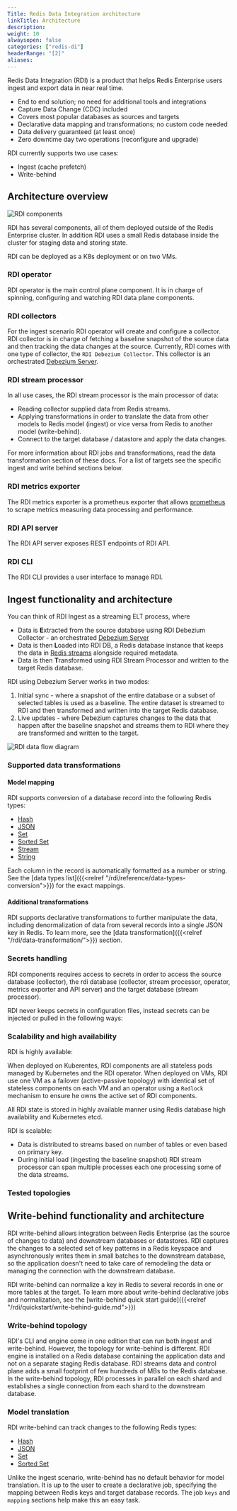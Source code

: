 ```yaml
---
Title: Redis Data Integration architecture
linkTitle: Architecture
description:
weight: 10
alwaysopen: false
categories: ["redis-di"]
headerRange: "[2]"
aliases:
---
```


Redis Data Integration (RDI) is a product that helps Redis Enterprise users ingest and export data in near real time.

- End to end solution; no need for additional tools and integrations
- Capture Data Change (CDC) included
- Covers most popular databases as sources and targets
- Declarative data mapping and transformations; no custom code needed
- Data delivery guaranteed (at least once)
- Zero downtime day two operations (reconfigure and upgrade)

RDI currently supports two use cases:

- Ingest (cache prefetch)
- Write-behind

## Architecture overview

![RDI components](/images/rdi/rdi-components.png)

RDI has several components, all of them deployed outside of the Redis Enterprise cluster. In addition RDI uses a small Redis database inside the cluster for staging data and storing state.

RDI can be deployed as a K8s deployment or on two VMs.

### RDI operator

RDI operator is the main control plane component. It is in charge of spinning, configuring and watching RDI data plane components.

### RDI collectors

For the ingest scenario RDI operator will create and configure a collector. RDI collector is in charge of fetching a baseline snapshot of the source data and then tracking the data changes at the source.
Currently, RDI comes with one type of collector, the `RDI Debezium Collector`. This collector is an orchestrated [Debezium Server](https://debezium.io/).

### RDI stream processor

In all use cases, the RDI stream processor is the main processor of data:

- Reading collector supplied data from Redis streams.
- Applying transformations in order to translate the data from other models to Redis model (ingest) or vice versa from Redis to another model (write-behind).
- Connect to the target database / datastore and apply the data changes.

For more information about RDI jobs and transformations, read the data transformation section of these docs.
For a list of targets see the specific ingest and write behind sections below.

### RDI metrics exporter

The RDI metrics exporter is a prometheus exporter that allows [prometheus](https://prometheus.io/) to scrape metrics measuring data processing and performance.

### RDI API server

The RDI API server exposes REST endpoints of RDI API. 

### RDI CLI

The RDI CLI provides a user interface to manage RDI.


## Ingest functionality and architecture

You can think of RDI Ingest as a streaming ELT process, where

- Data is **E**xtracted from the source database using RDI Debezium Collector - an orchestrated [Debezium Server](https://debezium.io/)
- Data is then **L**oaded into RDI DB, a Redis database instance that keeps the data in [Redis streams](https://redis.io/docs/manual/data-types/streams/) alongside required metadata.
- Data is then **T**ransformed using RDI Stream Processor and written to the target Redis database.

RDI using Debezium Server works in two modes:

1. Initial sync - where a snapshot of the entire database or a subset of selected tables is used as a baseline. The entire dataset is streamed to RDI and then transformed and written into the target Redis database.
2. Live updates - where Debezium captures changes to the data that happen after the baseline snapshot and streams them to RDI where they are transformed and written to the target.

![RDI data flow diagram](/images/rdi/rdi-new-data-flow.png)


### Supported data transformations

#### Model mapping

RDI supports conversion of a database record into the following Redis types:

- [Hash](https://redis.io/docs/data-types/hashes/)
- [JSON](https://redis.io/docs/data-types/json/)
- [Set](https://redis.io/docs/data-types/sets/)
- [Sorted Set](https://redis.io/docs/data-types/sorted-sets/)
- [Stream](https://redis.io/docs/data-types/streams/)
- [String](https://redis.io/docs/data-types/strings/)

Each column in the record is automatically formatted as a number or string. See the [data types list]({{<relref "/rdi/reference/data-types-conversion">}}) for the exact mappings.

#### Additional transformations

RDI supports declarative transformations to further manipulate the data, including denormalization of data from several records into a single JSON key in Redis. To learn more, see the [data transformation]({{<relref "/rdi/data-transformation/">}}) section.


### Secrets handling

RDI components requires access to secrets in order to access the source database (collector), the rdi database (collector, stream processor, operator, metrics exporter and API server) and the target database (stream processor).

RDI never keeps secrets in configuration files, instead secrets can be injected or pulled in the following ways:


### Scalability and high availability

RDI is highly available:

When deployed on Kuberentes, RDI components are all stateless pods managed by Kubernetes and the RDI operator.
When deployed on VMs, RDI use one VM as a failover (active-passive topology) with identical set of stateless components on each VM and an operator using a `Redlock` mechanism to ensure he owns the active set of RDI components.

All RDI state is stored in highly available manner using Redis database high availability and Kubernetes etcd.

RDI is scalable:

- Data is distributed to streams based on number of tables or even based on primary key.
- During initial load (ingesting the baseline snapshot) RDI stream processor can span multiple processes each one processing some of the data streams.

### Tested topologies



## Write-behind functionality and architecture

RDI write-behind allows integration between Redis Enterprise (as the source of changes to data) and downstream databases or datastores.
RDI captures the changes to a selected set of key patterns in a Redis keyspace and asynchronously writes them in small batches to the downstream database, so the application doesn't need to take care of remodeling the data or managing the connection with the downstream database.

RDI write-behind can normalize a key in Redis to several records in one or more tables at the target.
To learn more about write-behind declarative jobs and normalization, see the [write-behind quick start guide]({{<relref "/rdi/quickstart/write-behind-guide.md">}})

### Write-behind topology

RDI's CLI and engine come in one edition that can run both ingest and write-behind. However, the topology for write-behind is different.
RDI engine is installed on a Redis database containing the application data and not on a separate staging Redis database. RDI streams data and control plane adds a small footprint of few hundreds of MBs to the Redis database. In the write-behind topology, RDI processes in parallel on each shard and establishes a single connection from each shard to the downstream database.

### Model translation

RDI write-behind can track changes to the following Redis types:

- [Hash](https://redis.io/docs/data-types/hashes/)
- [JSON](https://redis.io/docs/data-types/json/)
- [Set](https://redis.io/docs/data-types/sets/)
- [Sorted Set](https://redis.io/docs/data-types/sorted-sets/)

Unlike the ingest scenario, write-behind has no default behavior for model translation. It is up to the user to create a declarative job, specifying the mapping between Redis keys and target database records.
The job `keys` and `mapping` sections help make this an easy task.

